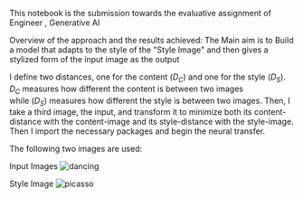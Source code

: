 This notebook is the submission towards the evaluative assignment of Engineer , Generative AI

Overview of the approach and the results achieved:
The Main aim is to Build a model that adapts to the style of the "Style Image" and then gives a stylized form of the input image as the output

I define two distances, one for the content
($D_C$) and one for the style ($D_S$).
$D_C$ measures how different the content
is between two images while ($D_S$) measures how different the style is
between two images. Then, I take a third image, the input, and
transform it to minimize both its content-distance with the
content-image and its style-distance with the style-image. Then I
import the necessary packages and begin the neural transfer.

The following two images are used:



Input Images
![dancing](https://github.com/Kishan-Pandey/NeuralStyleTransfer/assets/77564344/1e78555a-dafe-4807-ba92-857c04cbb2c6)






Style Image
![picasso](https://github.com/Kishan-Pandey/NeuralStyleTransfer/assets/77564344/530c661a-8355-41bd-a6cf-2f99b35be921)


